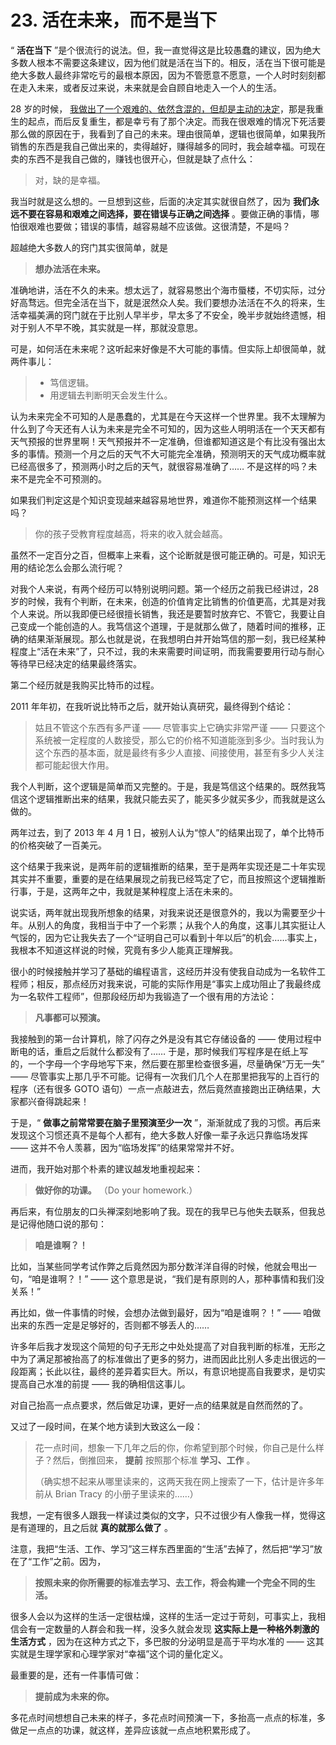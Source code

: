 # 23. 活在未来，而不是当下

“ **活在当下** ”是个很流行的说法。但，我一直觉得这是比较愚蠢的建议，因为绝大多数人根本不需要这条建议，因为他们就是活在当下的。相反，活在当下很可能是绝大多数人最终非常吃亏的最根本原因，因为不管愿意不愿意，一个人时时刻刻都在走入未来，或者反过来说，未来就是会自顾自地走入一个人的生活。

28 岁的时候， [我做出了一个艰难的、依然含混的，但却是主动的决定](A06.md)，那是我重生的起点，而后反复重生，都是幸亏有了那个决定。而我在很艰难的情况下死活要那么做的原因在于，我看到了自己的未来。理由很简单，逻辑也很简单，如果我所销售的东西是我自己做出来的，卖得越好，赚得越多的同时，我会越幸福。可现在卖的东西不是我自己做的，赚钱也很开心，但就是缺了点什么：

> 对，缺的是幸福。

我当时就是这么想的。一旦想到这些，后面的决定其实就很自然了，因为 **我们永远不要在容易和艰难之间选择，要在错误与正确之间选择** 。要做正确的事情，哪怕很艰难也要做；错误的事情，越容易越不应该做。这很清楚，不是吗？

超越绝大多数人的窍门其实很简单，就是

> **想办法活在未来。**

准确地讲，活在不久的未来。想太远了，就容易憋出个海市蜃楼，不切实际，过分好高骛远。但完全活在当下，就是泯然众人矣。我们要想办法活在不久的将来，生活幸福美满的窍门就在于比别人早半步，早太多了不安全，晚半步就始终遗憾，相对于别人不早不晚，其实就是一样，那就没意思。

可是，如何活在未来呢？这听起来好像是不大可能的事情。但实际上却很简单，就两件事儿：

> - 笃信逻辑。
> - 用逻辑去判断明天会发生什么。

认为未来完全不可知的人是愚蠢的，尤其是在今天这样一个世界里。我不太理解为什么到了今天还有人认为未来是完全不可知的，因为这些人明明活在一个天天都有天气预报的世界里啊！天气预报并不一定准确，但谁都知道这是个有比没有强出太多的事情。预测一个月之后的天气不大可能完全准确，预测明天的天气成功概率就已经高很多了，预测两小时之后的天气，就很容易准确了…… 不是这样的吗？未来不是完全不可预测的。

如果我们判定这是个知识变现越来越容易地世界，难道你不能预测这样一个结果吗？

> 你的孩子受教育程度越高，将来的收入就会越高。

虽然不一定百分之百，但概率上来看，这个论断就是很可能正确的。可是，知识无用的结论怎么会那么流行呢？

对我个人来说，有两个经历可以特别说明问题。第一个经历之前我已经讲过，28 岁的时候，我有个判断，在未来，创造的价值肯定比销售的价值更高，尤其是对我个人来说。所以我即便已经很擅长销售，我还是要暂时放弃它、不管它，我要让自己变成一个能创造的人。我笃信这个道理，于是就那么做了，随着时间的推移，正确的结果渐渐展现。那么也就是说，在我想明白并开始笃信的那一刻，我已经某种程度上“活在未来”了，只不过，我的未来需要时间证明，而我需要要用行动与耐心等待早已经决定的结果最终落实。

第二个经历就是我购买比特币的过程。

2011 年年初，在我听说比特币之后，就开始认真研究，最终得到个结论：

> 姑且不管这个东西有多严谨 —— 尽管事实上它确实非常严谨 —— 只要这个系统被一定程度的人数接受，那么它的价格不知道能涨到多少。当时我认为这个东西的基本面，就是最终有多少人直接、间接使用，甚至有多少人关注都可能起很大作用。

我个人判断，这个逻辑是简单而又完整的。于是，我是笃信这个结果的。既然我笃信这个逻辑推断出来的结果，我就只能去买了，能买多少就买多少，而我就是这么做的。

两年过去，到了 2013 年 4 月 1 日，被别人认为“惊人”的结果出现了，单个比特币的价格突破了一百美元。

这个结果于我来说，是两年前的逻辑推断的结果，至于是两年实现还是二十年实现其实并不重要，重要的是在结果展现之前我已经笃定了它，而且按照这个逻辑推断行事，于是，这两年之中，我就是某种程度上活在未来的。

说实话，两年就出现我所想象的结果，对我来说还是很意外的，我以为需要至少十年。从别人的角度，我相当于中了一个彩票；从我个人的角度，这事儿其实挺让人气馁的，因为它让我失去了一个“证明自己可以看到十年以后”的机会……事实上，我根本不知道这样说的时候，究竟有多少人能真正理解我。

很小的时候接触并学习了基础的编程语言，这经历并没有使我自动成为一名软件工程师；相反，那点经历对我来说，可能的实际作用是“事实上成功阻止了我最终成为一名软件工程师”，但那段经历却为我锻造了一个很有用的方法论：

> **凡事都可以预演。**

我接触到的第一台计算机，除了闪存之外是没有其它存储设备的 —— 使用过程中断电的话，重启之后就什么都没有了…… 于是，那时候我们写程序是在纸上写的，一个字母一个字母地写下来，然后要在那里检查很多遍，尽量确保“万无一失” —— 尽管事实上那几乎不可能。记得有一次我们几个人在那里把我写的上百行的程序（还有很多 GOTO 语句）一点一点敲进去，然后竟然直接跑出正确结果，大家都兴奋得跳起来！

于是，“ **做事之前常常要在脑子里预演至少一次** ”，渐渐就成了我的习惯。再后来发现这个习惯还真不是每个人都有，绝大多数人好像一辈子永远只靠临场发挥 —— 这并不令人羡慕，因为“临场发挥”的结果常常并不好。

进而，我开始对那个朴素的建议越发地重视起来：

> **做好你的功课。** （Do your homework.）

再后来，有位朋友的口头禅深刻地影响了我。现在的我早已与他失去联系，但我总是记得他随口说的那句：

> **咱是谁啊？！**

比如，当某些同学考试作弊之后竟然因为那分数洋洋自得的时候，他就会甩出一句，“咱是谁啊？！” —— 这个意思是说，“我们是有原则的人，那种事情和我们没关系！”

再比如，做一件事情的时候，会想办法做到最好，因为“咱是谁啊？！” —— 咱做出来的东西一定是足够好的，否则都不够丢人的……

许多年后我才发现这个简短的句子无形之中处处提高了对自我判断的标准，无形之中为了满足那被抬高了的标准做出了更多的努力，进而因此比别人多走出很远的一段距离；长此以往，最终的差异着实巨大。所以，有意识地提高自我要求，是切实提高自己水准的前提 —— 我的确相信这事儿。

对自己抬高一点点要求，然后做足功课，更好一点的结果就是自然而然的了。

又过了一段时间，在某个地方读到大致这么一段：

> 花一点时间，想象一下几年之后的你，你希望到那个时候，你自己是什么样子？然后，倒推回来， **提前** 按照那个标准 **学习、工作** 。
> 
> （确实想不起来从哪里读来的，这两天我在网上搜索了一下，估计是许多年前从 Brian Tracy 的小册子里读来的……）

我想，一定有很多人跟我一样读过类似的文字，只不过很少有人像我一样，觉得这是有道理的，且之后就 **真的就那么做了** 。

注意，我把“生活、工作、学习”这三样东西里面的“生活”去掉了，然后把“学习”放在了“工作”之前。因为，

> **按照未来的你所需要的标准去学习、去工作，将会构建一个完全不同的生活。**

很多人会以为这样的生活一定很枯燥，这样的生活一定过于苛刻，可事实上，我相信会有一定数量的人群会和我一样，没多久就会发现 **这实际上是一种格外刺激的生活方式** ，因为在这种方式之下，多巴胺的分泌明显是高于平均水准的 —— 这其实就是生理学家和心理学家对“幸福”这个词的量化定义。

最重要的是，还有一件事情可做：

> **提前成为未来的你。**

多花点时间想想自己未来的样子，多花点时间预演一下，多抬高一点点的标准，多做足一点点的功课，就这样，差异应该就一点点地积累形成了。

